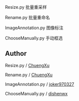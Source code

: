 Resize.py 批量重采样

Rename.py 批量重命名

ImageAnnotation.py 图像标注

ChooseManually.py 手动框选

## Author

Resize.py / [ChuengXu](https://github.com/CheungXu)

Rename.py / [ChuengXu](https://github.com/CheungXu)

ImageAnnotation.py / [joker970327](https://github.com/joker970327)

ChooseManually.py / [dishenwx](https://github.com/dishenwx)